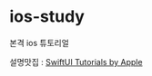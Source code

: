 # ios-study
본격 ios 튜토리얼

설명맛집 : [SwiftUI Tutorials by Apple](https://developer.apple.com/tutorials/swiftui)
